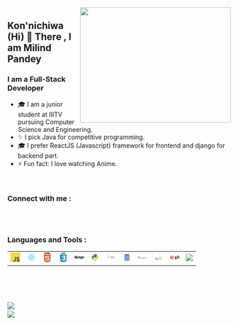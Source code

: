 <img align="right" src="https://user-images.githubusercontent.com/47604864/102387652-a785ca80-3ff6-11eb-9811-797f3d5a4148.gif"  height="260px" width="340px"/>

## Kon'nichiwa (Hi) 👋 There , I am Milind Pandey

### I am a Full-Stack Developer
- 🎓 I am a junior student at IIITV pursuing Computer Science and Engineering.
- ✨ I pick Java for competitive programming.
- 🎓 I prefer ReactJS (Javascript) framework for frontend and django for backend part.
- ⚡ Fun fact: I love watching Anime.

<br />

### Connect with me :

 [<img align="left" alt="" width="22px" 
 src="https://user-images.githubusercontent.com/47604864/102381927-d5b3dc00-3fef-11eb-892d-e65f16d9d199.png" />](https://www.linkedin.com/in/milind-pandey-b1a683183/)

[<img align="left" alt="" width="22px" 
 src="https://user-images.githubusercontent.com/47604864/102378076-6936de00-3feb-11eb-9f4a-2e57e5b69f3f.png" />](https://mail.google.com/mail/u/0/#inbox?compose=GTvVlcRwQnchQklRXclRpxCHFsWnWPGZBMnPqmNBLDLBKjWGWrpQpnmpntXjXqMtcngtDCLLNdGSL)
 
 
 [<img align="left" alt="" width="22px" 
 src="https://user-images.githubusercontent.com/47604864/102374897-dd6f8280-3fe7-11eb-8476-b315e5044df1.png" />](https://www.instagram.com/l.ryuzaki_27/)
 
 [<img align="left" alt="" width="22px" 
 src="https://user-images.githubusercontent.com/47604864/102375725-d8f79980-3fe8-11eb-82e0-ee54caa50d9f.png"  />](https://twitter.com/Captain_Levi27)    

<br />
<br />

### Languages and Tools :
<table>
<tr>
<td><img src="https://raw.githubusercontent.com/github/explore/80688e429a7d4ef2fca1e82350fe8e3517d3494d/topics/javascript/javascript.png" width="22px"/></td>


<td><img src="https://raw.githubusercontent.com/github/explore/80688e429a7d4ef2fca1e82350fe8e3517d3494d/topics/react/react.png" width="22px" /></td>


<td><img src="https://raw.githubusercontent.com/github/explore/80688e429a7d4ef2fca1e82350fe8e3517d3494d/topics/html/html.png" width="22px" /></td>


<td><img src="https://raw.githubusercontent.com/github/explore/80688e429a7d4ef2fca1e82350fe8e3517d3494d/topics/css/css.png" width="22px" /></td>


<td><img src="https://raw.githubusercontent.com/github/explore/80688e429a7d4ef2fca1e82350fe8e3517d3494d/topics/django/django.png" width="22px" /></td>


<td><img src="https://raw.githubusercontent.com/github/explore/80688e429a7d4ef2fca1e82350fe8e3517d3494d/topics/python/python.png" width="22px" /></td>


<td><img src="https://raw.githubusercontent.com/github/explore/80688e429a7d4ef2fca1e82350fe8e3517d3494d/topics/java/java.png" width="22px" /></td>


<td><img src="https://raw.githubusercontent.com/github/explore/80688e429a7d4ef2fca1e82350fe8e3517d3494d/topics/sql/sql.png" width="22px" /></td>


<td><img src="https://raw.githubusercontent.com/github/explore/80688e429a7d4ef2fca1e82350fe8e3517d3494d/topics/mongodb/mongodb.png" width="22px" /></td>


<td><img src="https://raw.githubusercontent.com/github/explore/80688e429a7d4ef2fca1e82350fe8e3517d3494d/topics/mysql/mysql.png" width="22px" /></td>

<td><img src="https://raw.githubusercontent.com/github/explore/80688e429a7d4ef2fca1e82350fe8e3517d3494d/topics/git/git.png" width="22px" /></td>

<td><img src="https://upload.wikimedia.org/wikipedia/commons/thumb/9/9a/Visual_Studio_Code_1.35_icon.svg/1200px-Visual_Studio_Code_1.35_icon.svg.png" width="22px" /></td>


</tr>
</table>


<br/>
<!-- <img src="https://github-readme-stats.vercel.app/api?username=Pranshu2780&show_icons=true&theme=radical&count_private=true" /> -->
<!-- <img src="https://github-readme-stats.vercel.app/api?username=Pranshu2780&show_icons=true&theme=chartreuse-dark&count_private=true" /> -->
<br/>
<br/>
<!-- <img src="https://github-readme-stats.vercel.app/api/top-langs/?username=Pranshu2780&layout=compact" /> -->
<br />
<img src="https://visitor-badge.laobi.icu/badge?page_id=Pranshu2780.Pranshu2780" />
<br />
<img src="https://raw.githubusercontent.com/BrunnerLivio/brunnerlivio/master/images/marquee.svg" />
<br/>



